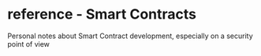 # reference - Smart Contracts
Personal notes about Smart Contract development, especially on a security point of view

